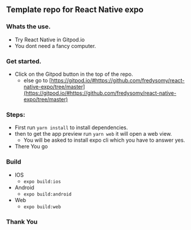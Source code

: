
## Template repo for React Native expo

### Whats the use.
* Try React Native in Gitpod.io
* You dont need a fancy computer.

### Get started.
* Click on the Gitpod button in the top of the repo.
  * else go to [https://gitpod.io/#https://github.com/fredysomy/react-native-expo/tree/master](https://gitpod.io/#https://github.com/fredysomy/react-native-expo/tree/master)
  
### Steps:

* First run ```yarn install``` to install dependencies.
* then to get the app preview run ```yarn web``` it will open a web view.
  * You will be asked to install expo cli which you have to answer yes.
* There You go

### Build
* IOS
  * ```expo build:ios```
* Android
  * ```expo build:android```
* Web
  * ```expo build:web```


### Thank You
